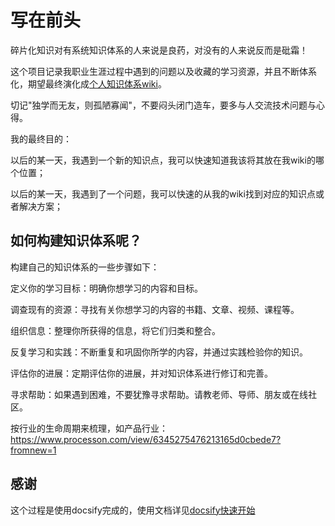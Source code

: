 # 写在前头

碎片化知识对有系统知识体系的人来说是良药，对没有的人来说反而是砒霜！

这个项目记录我职业生涯过程中遇到的问题以及收藏的学习资源，并且不断体系化，期望最终演化成[个人知识体系wiki](https://wiki-power.com/unlist/%E5%9F%BA%E4%BA%8Edocsify%E6%90%AD%E5%BB%BA%E4%B8%AA%E4%BA%BAWiki)。

切记"独学而无友，则孤陋寡闻"，不要闷头闭门造车，要多与人交流技术问题与心得。

我的最终目的：

以后的某一天，我遇到一个新的知识点，我可以快速知道我该将其放在我wiki的哪个位置；

以后的某一天，我遇到了一个问题，我可以快速的从我的wiki找到对应的知识点或者解决方案；


## 如何构建知识体系呢？

构建自己的知识体系的一些步骤如下：

定义你的学习目标：明确你想学习的内容和目标。

调查现有的资源：寻找有关你想学习的内容的书籍、文章、视频、课程等。

组织信息：整理你所获得的信息，将它们归类和整合。

反复学习和实践：不断重复和巩固你所学的内容，并通过实践检验你的知识。

评估你的进展：定期评估你的进展，并对知识体系进行修订和完善。

寻求帮助：如果遇到困难，不要犹豫寻求帮助。请教老师、导师、朋友或在线社区。

按行业的生命周期来梳理，如产品行业：https://www.processon.com/view/6345275476213165d0cbede7?fromnew=1



## 感谢

这个过程是使用docsify完成的，使用文档详见[docsify快速开始](https://docsify.js.org/#/zh-cn/quickstart)



